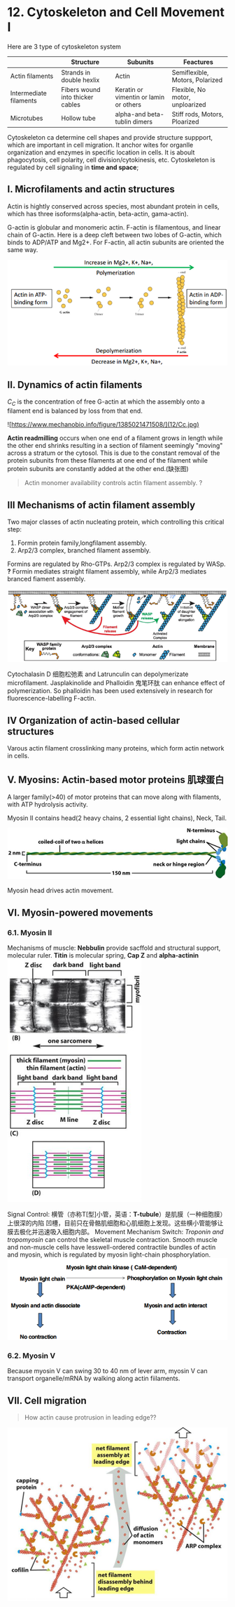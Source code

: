 # 12. Cytoskeleton and Cell Movement I
Here are 3 type of cytoskeleton system

|                      | Structure               |   Subunits        | Feactures
|----------------------|-------------------------|-------------------|----------
|Actin filaments       |Strands in double hexlix   |Actin   |Semiflexible, Motors, Polarized
|Intermediate filaments|Fibers wound into thicker cables  |Keratin or vimentin or lamin or others|Flexible, No motor, unploarized
|Microtubes            |Hollow tube   |alpha-and beta-tublin dimers|Stiff rods, Motors, Ploarized

Cytoskeleton ca determine cell shapes and provide structure suppport, which are
important in cell migration. It anchor wites for organlle organization and
enzymes in specific location in cells. It is aboult phagocytosis, cell polarity,
cell division/cytokinesis, etc. Cytoskeleton is regulated by cell signaling in
**time and space**;

## I. Microfilaments and actin structures

Actin is hightly conserved across species, most abundant protein in cells, which
has three isoforms(alpha-actin, beta-actin, gama-actin).

G-actin is globular and monomeric actin. F-actin is filamentous, and linear chain
of G-actin. Here is a deep cleft between two lobes of G-actin, which binds to
ADP/ATP and Mg2+. For F-actin, all actin subunits are oriented the same way.

![G-actin and F-actin](12/G-actin&F-actin.png)

## II. Dynamics of actin filaments
$C_C$ is the concentration of free G-actin at which the assembly onto a filament
end is balanced by loss from that end.

![https://www.mechanobio.info/figure/1385021471508/](12/Cc.jpg)

**Actin readmilling** occurs when one end of a filament grows in length while
the other end shrinks resulting in a section of filament seemingly "moving"
across a stratum or the cytosol. This is due to the constant removal of the
protein subunits from these filaments at one end of the filament while protein
subunits are constantly added at the other end.(缺张图)

> Actin monomer availability controls actin filament assembly. ?

## III Mechanisms of actin filament assembly
Two major classes of actin nucleating protein, which controlling this critical
step:
1) Formin protein family,longfilament assembly.
2) Arp2/3 complex, branched filament assembly.

Formins are regulated by Rho-GTPs. Arp2/3 complex is regulated by WASp. **?**
Formin mediates straight filament assembly, while Arp2/3 mediates branced
fiament assembly.

![Actin nucleation by the Arp 2/3 complex](12/Arp2/3.png)

Cytochalasin D 细胞松弛素 and Latrunculin can depolymerizate microfilament.
Jasplakinolide and Phalloidin 鬼笔环肽 can enhance effect of polymerization.
So phalloidin has been used extensively in research for fluorescence-labelling
F-actin.


## IV Organization of actin-based cellular structures
Varous actin filament crosslinking many proteins, which form actin network in
cells.

## V. Myosins: Actin-based motor proteins 肌球蛋白
A larger family(>40) of motor proteins that can move along with filaments, with ATP
hydrolysis activity.

Myosin II contains head(2 heavy chains, 2 essential light chains), Neck, Tail.

![Structure of Myosin II](12/MyosinII.png)

Myosin head drives actin movement.

## VI. Myosin-powered movements
### 6.1. Myosin II
Mechanisms of muscle:
**Nebbulin** provide sacffold and structural support, molecular ruler.
**Titin** is molecular spring, **Cap Z** and **alpha-actinin**
![muscle myofibrils](12/Sarcomere.png)

Signal Control: 横管（亦称T[型]小管，英语：**T-tubule**）是肌膜（一种细胞膜）上很深的内陷
凹槽，目前只在骨骼肌细胞和心肌细胞上发现。这些横小管能够让膜去极化并迅速吸入细胞内部。
Movement Mechanism Switch: _Troponin and tropomyosin_ can control the skeletal
muscle contraction. Smooth muscle and non-muscle cells have lesswell-ordered
contractile bundles of actin and myosin, which is regulated by myosin light-chain
phosphorylation.
![Myosin II phosphorylation](12/light-chainphosphorylation.png)

### 6.2. Myosin V
Because myosin V can swing 30 to 40 nm of lever arm, myosin V can transport
organelle/mRNA by walking along actin fiilaments.

## VII. Cell migration

> How actin cause protrusion in leading edge??

![Protrusions in leading edge](12/Protrusionsinleadingedge.png)
